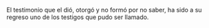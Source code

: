 El testimonio que el dió, otorgó y no formó por no saber, ha sido a su regreso uno de los testigos que pudo ser llamado.